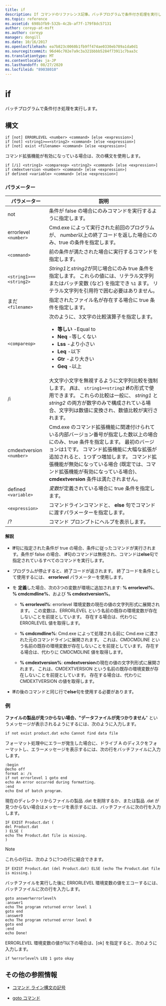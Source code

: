 ```yaml
---
title: if
description: If コマンドのリファレンス記事。バッチプログラムで条件付き処理を実行します。
ms.topic: reference
ms.assetid: 698b3fb9-532b-4c2b-af7f-179f8dc57131
author: coreyp-at-msft
ms.author: coreyp
manager: dongill
ms.date: 10/16/2017
ms.openlocfilehash: ea7b823c0060b1fb9ff474ae0330eb789a1da0d1
ms.sourcegitcommit: 96d46c702e7a9c3a321bbbb5284f73911c7baa3c
ms.translationtype: MT
ms.contentlocale: ja-JP
ms.lasthandoff: 08/27/2020
ms.locfileid: "89038010"
---
```

# <a name="if"></a>if

バッチプログラムで条件付き処理を実行します。

## <a name="syntax"></a>構文

```
if [not] ERRORLEVEL <number> <command> [else <expression>]
if [not] <string1>==<string2> <command> [else <expression>]
if [not] exist <filename> <command> [else <expression>]
```

コマンド拡張機能が有効になっている場合は、次の構文を使用します。

```
if [/i] <string1> <compareop> <string2> <command> [else <expression>]
if cmdextversion <number> <command> [else <expression>]
if defined <variable> <command> [else <expression>]
```

### <a name="parameters"></a>パラメーター

| パラメーター | 説明 |
| --------- |------------ |
| not | 条件が false の場合にのみコマンドを実行するように指定します。 |
| errorlevel `<number>` | Cmd.exe によって実行された前回のプログラムが、 *number*以上の終了コードを返した場合にのみ、true の条件を指定します。 |
| `<command>` | 前の条件が満たされた場合に実行するコマンドを指定します。 |
| `<string1>==<string2>` | *String1*と*string2*が同じ場合にのみ true 条件を指定します。 これらの値には、リテラル文字列またはバッチ変数 (など) を指定でき `%1` ます。 リテラル文字列を引用符で囲む必要はありません。 |
| まだ `<filename>` | 指定されたファイル名が存在する場合に true 条件を指定します。 |
| `<compareop>` | 次のように、3文字の比較演算子を指定します。<ul><li>**等しい** -Equal to</li><li>**Neq** -等しくない</li><li>**Lss** -より小さい</li><li>**Leq** -以下</li><li>**Gtr** -より大きい</li><li>**Geq** -以上</li></ul> |
| /i | 大文字小文字を無視するように文字列比較を強制します。 **/I**は、 `string1==string2` **if**の形式で使用できます。 これらの比較は一般に、 *string1* と *string2* の両方が数字のみで構成されている場合、文字列は数値に変換され、数値比較が実行されます。 |
| cmdextversion `<number>` | Cmd.exe のコマンド拡張機能に関連付けられている内部バージョン番号が指定した数以上の場合にのみ、true 条件を指定します。 最初のバージョンは1です。 コマンド拡張機能に大幅な拡張が追加されると、1つずつ増加します。 コマンド拡張機能が無効になっている場合 (既定では、コマンド拡張機能が有効になっている場合)、 **cmdextversion** 条件は満たされません。 |
| defined `<variable>` | *変数*が定義されている場合に true 条件を指定します。 |
| `<expression>` | コマンドラインコマンドと、 **else** 句でコマンドに渡すパラメーターを指定します。 |
| /? | コマンド プロンプトにヘルプを表示します。 |

#### <a name="remarks"></a>解説

- **If**句に指定された条件が true の場合、条件に従ったコマンドが実行されます。条件が false の場合、 **if**句のコマンドは無視され、コマンドは**else**句で指定されているすべてのコマンドを実行します。

- プログラムが停止すると、終了コードが返されます。 終了コードを条件として使用するには、 **errorlevel** パラメーターを使用します。

- を **定義**した場合、次の3つの変数が環境に追加されます: **% errorlevel%**、 **% cmdcmdline%**、および **% cmdextversion%**。

  - **% errorlevel%**: errorlevel 環境変数の現在の値の文字列形式に展開されます。 この変数は、ERRORLEVEL という名前の既存の環境変数が存在しないことを前提としています。 存在する場合は、代わりに ERRORLEVEL 値を取得します。

  - **% cmdcmdline%**: Cmd.exe によって処理される前に Cmd.exe に渡された元のコマンドラインに展開されます。 これは、CMDCMDLINE という名前の既存の環境変数が存在しないことを前提としています。 存在する場合は、代わりに CMDCMDLINE 値を取得します。

  - **% cmdextversion%**: **cmdextversion**の現在の値の文字列形式に展開されます。 これは、CMDEXTVERSION という名前の既存の環境変数が存在しないことを前提としています。 存在する場合は、代わりに CMDEXTVERSION の値を取得します。

- **If**の後のコマンドと同じ行で**else**句を使用する必要があります。

### <a name="examples"></a>例

**ファイルの製品が見つからない場合、"データファイルが見つかりません**" というメッセージが表示されるようにするには、次のように入力します。

```
if not exist product.dat echo Cannot find data file
```

フォーマット処理中にエラーが発生した場合に、ドライブ A のディスクをフォーマットし、エラーメッセージを表示するには、次の行をバッチファイルに入力します。

```
:begin
@echo off
format a: /s
if not errorlevel 1 goto end
echo An error occurred during formatting.
:end
echo End of batch program.
```

現在のディレクトリからファイルの製品 .dat を削除するか、または製品 .dat が見つからない場合はメッセージを表示するには、バッチファイルに次の行を入力します。

```
IF EXIST Product.dat (
del Product.dat
) ELSE (
echo The Product.dat file is missing.
)
```

> [!NOTE]
> これらの行は、次のように1つの行に結合できます。
> ```
> IF EXIST Product.dat (del Product.dat) ELSE (echo The Product.dat file is missing.)
> ```

バッチファイルを実行した後に ERRORLEVEL 環境変数の値をエコーするには、バッチファイルに次の行を入力します。

```
goto answer%errorlevel%
:answer1
echo The program returned error level 1
goto end
:answer0
echo The program returned error level 0
goto end
:end
echo Done!
```

ERRORLEVEL 環境変数の値が1以下の場合は、[ok] を指定すると、次のように入力します。

```
if %errorlevel% LEQ 1 goto okay
```

## <a name="additional-references"></a>その他の参照情報

- [コマンド ライン構文の記号](command-line-syntax-key.md)

- [goto コマンド](goto.md)
